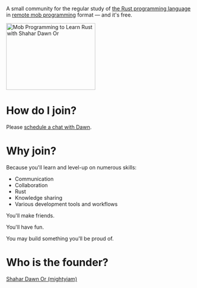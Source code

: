 A small community for the regular study of [the Rust programming language][rust] in [remote mob programming] format — and it's free.

<a
  href="http://www.youtube.com/watch?feature=player_embedded&v=nxNDo-7Fyfk"
  target="_blank">
  <img
    src="http://img.youtube.com/vi/nxNDo-7Fyfk/0.jpg"
    alt="Mob Programming to Learn Rust with Shahar Dawn Or" width="240" height="180"/>
</a>

# How do I join?

Please [schedule a chat with Dawn][schedule].

# Why join?

Because you'll learn and level-up on numerous skills:

- Communication
- Collaboration
- Rust
- Knowledge sharing
- Various development tools and workflows

You'll make friends.

You'll have fun.

You may build something you'll be proud of.

# Who is the founder?

[Shahar Dawn Or (mightyiam)][mightyiam]

[schedule]: https://calendly.com/mightyiam
[rust]: https://www.rust-lang.org/
[remote mob programming]: https://remotemobprogramming.org/
[mightyiam]: https://github.com/mightyiam

